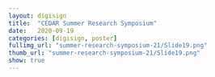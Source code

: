 ```yaml
---
layout: digisign
title:  "CEDAR Summer Research Symposium"
date:   2020-09-19
categories: [digisign, poster]
fullimg_url: "summer-research-symposium-21/Slide19.png"
thumb_url: "summer-research-symposium-21/Slide19.png"
show: true
---
```


